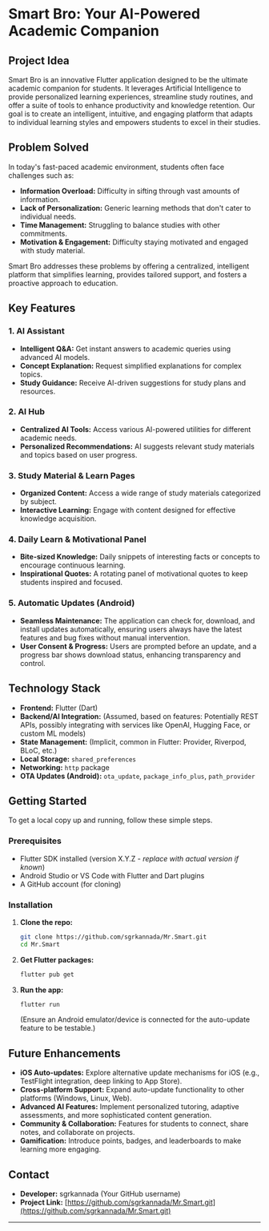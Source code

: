 # Smart Bro: Your AI-Powered Academic Companion

## Project Idea

Smart Bro is an innovative Flutter application designed to be the ultimate academic companion for students. It leverages Artificial Intelligence to provide personalized learning experiences, streamline study routines, and offer a suite of tools to enhance productivity and knowledge retention. Our goal is to create an intelligent, intuitive, and engaging platform that adapts to individual learning styles and empowers students to excel in their studies.

## Problem Solved

In today's fast-paced academic environment, students often face challenges such as:
*   **Information Overload:** Difficulty in sifting through vast amounts of information.
*   **Lack of Personalization:** Generic learning methods that don't cater to individual needs.
*   **Time Management:** Struggling to balance studies with other commitments.
*   **Motivation & Engagement:** Difficulty staying motivated and engaged with study material.

Smart Bro addresses these problems by offering a centralized, intelligent platform that simplifies learning, provides tailored support, and fosters a proactive approach to education.

## Key Features

### 1. AI Assistant
*   **Intelligent Q&A:** Get instant answers to academic queries using advanced AI models.
*   **Concept Explanation:** Request simplified explanations for complex topics.
*   **Study Guidance:** Receive AI-driven suggestions for study plans and resources.

### 2. AI Hub
*   **Centralized AI Tools:** Access various AI-powered utilities for different academic needs.
*   **Personalized Recommendations:** AI suggests relevant study materials and topics based on user progress.

### 3. Study Material & Learn Pages
*   **Organized Content:** Access a wide range of study materials categorized by subject.
*   **Interactive Learning:** Engage with content designed for effective knowledge acquisition.

### 4. Daily Learn & Motivational Panel
*   **Bite-sized Knowledge:** Daily snippets of interesting facts or concepts to encourage continuous learning.
*   **Inspirational Quotes:** A rotating panel of motivational quotes to keep students inspired and focused.

### 5. Automatic Updates (Android)
*   **Seamless Maintenance:** The application can check for, download, and install updates automatically, ensuring users always have the latest features and bug fixes without manual intervention.
*   **User Consent & Progress:** Users are prompted before an update, and a progress bar shows download status, enhancing transparency and control.

## Technology Stack

*   **Frontend:** Flutter (Dart)
*   **Backend/AI Integration:** (Assumed, based on features: Potentially REST APIs, possibly integrating with services like OpenAI, Hugging Face, or custom ML models)
*   **State Management:** (Implicit, common in Flutter: Provider, Riverpod, BLoC, etc.)
*   **Local Storage:** `shared_preferences`
*   **Networking:** `http` package
*   **OTA Updates (Android):** `ota_update`, `package_info_plus`, `path_provider`

## Getting Started

To get a local copy up and running, follow these simple steps.

### Prerequisites

*   Flutter SDK installed (version X.Y.Z - *replace with actual version if known*)
*   Android Studio or VS Code with Flutter and Dart plugins
*   A GitHub account (for cloning)

### Installation

1.  **Clone the repo:**
    ```bash
    git clone https://github.com/sgrkannada/Mr.Smart.git
    cd Mr.Smart
    ```
2.  **Get Flutter packages:**
    ```bash
    flutter pub get
    ```
3.  **Run the app:**
    ```bash
    flutter run
    ```
    (Ensure an Android emulator/device is connected for the auto-update feature to be testable.)

## Future Enhancements

*   **iOS Auto-updates:** Explore alternative update mechanisms for iOS (e.g., TestFlight integration, deep linking to App Store).
*   **Cross-platform Support:** Expand auto-update functionality to other platforms (Windows, Linux, Web).
*   **Advanced AI Features:** Implement personalized tutoring, adaptive assessments, and more sophisticated content generation.
*   **Community & Collaboration:** Features for students to connect, share notes, and collaborate on projects.
*   **Gamification:** Introduce points, badges, and leaderboards to make learning more engaging.

## Contact

*   **Developer:** sgrkannada (Your GitHub username)
*   **Project Link:** [https://github.com/sgrkannada/Mr.Smart.git](https://github.com/sgrkannada/Mr.Smart.git)

---